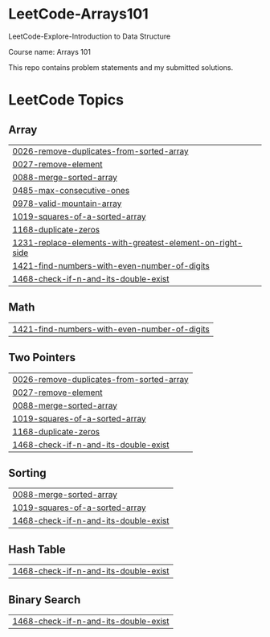 # LeetCode-Arrays101
LeetCode-Explore-Introduction to Data Structure

Course name: Arrays 101

This repo contains problem statements and my submitted solutions.

<!---LeetCode Topics Start-->
# LeetCode Topics
## Array
|  |
| ------- |
| [0026-remove-duplicates-from-sorted-array](https://github.com/SOHAM2099/LeetCode-Arrays101/tree/master/0026-remove-duplicates-from-sorted-array) |
| [0027-remove-element](https://github.com/SOHAM2099/LeetCode-Arrays101/tree/master/0027-remove-element) |
| [0088-merge-sorted-array](https://github.com/SOHAM2099/LeetCode-Arrays101/tree/master/0088-merge-sorted-array) |
| [0485-max-consecutive-ones](https://github.com/SOHAM2099/LeetCode-Arrays101/tree/master/0485-max-consecutive-ones) |
| [0978-valid-mountain-array](https://github.com/SOHAM2099/LeetCode-Arrays101/tree/master/0978-valid-mountain-array) |
| [1019-squares-of-a-sorted-array](https://github.com/SOHAM2099/LeetCode-Arrays101/tree/master/1019-squares-of-a-sorted-array) |
| [1168-duplicate-zeros](https://github.com/SOHAM2099/LeetCode-Arrays101/tree/master/1168-duplicate-zeros) |
| [1231-replace-elements-with-greatest-element-on-right-side](https://github.com/SOHAM2099/LeetCode-Arrays101/tree/master/1231-replace-elements-with-greatest-element-on-right-side) |
| [1421-find-numbers-with-even-number-of-digits](https://github.com/SOHAM2099/LeetCode-Arrays101/tree/master/1421-find-numbers-with-even-number-of-digits) |
| [1468-check-if-n-and-its-double-exist](https://github.com/SOHAM2099/LeetCode-Arrays101/tree/master/1468-check-if-n-and-its-double-exist) |
## Math
|  |
| ------- |
| [1421-find-numbers-with-even-number-of-digits](https://github.com/SOHAM2099/LeetCode-Arrays101/tree/master/1421-find-numbers-with-even-number-of-digits) |
## Two Pointers
|  |
| ------- |
| [0026-remove-duplicates-from-sorted-array](https://github.com/SOHAM2099/LeetCode-Arrays101/tree/master/0026-remove-duplicates-from-sorted-array) |
| [0027-remove-element](https://github.com/SOHAM2099/LeetCode-Arrays101/tree/master/0027-remove-element) |
| [0088-merge-sorted-array](https://github.com/SOHAM2099/LeetCode-Arrays101/tree/master/0088-merge-sorted-array) |
| [1019-squares-of-a-sorted-array](https://github.com/SOHAM2099/LeetCode-Arrays101/tree/master/1019-squares-of-a-sorted-array) |
| [1168-duplicate-zeros](https://github.com/SOHAM2099/LeetCode-Arrays101/tree/master/1168-duplicate-zeros) |
| [1468-check-if-n-and-its-double-exist](https://github.com/SOHAM2099/LeetCode-Arrays101/tree/master/1468-check-if-n-and-its-double-exist) |
## Sorting
|  |
| ------- |
| [0088-merge-sorted-array](https://github.com/SOHAM2099/LeetCode-Arrays101/tree/master/0088-merge-sorted-array) |
| [1019-squares-of-a-sorted-array](https://github.com/SOHAM2099/LeetCode-Arrays101/tree/master/1019-squares-of-a-sorted-array) |
| [1468-check-if-n-and-its-double-exist](https://github.com/SOHAM2099/LeetCode-Arrays101/tree/master/1468-check-if-n-and-its-double-exist) |
## Hash Table
|  |
| ------- |
| [1468-check-if-n-and-its-double-exist](https://github.com/SOHAM2099/LeetCode-Arrays101/tree/master/1468-check-if-n-and-its-double-exist) |
## Binary Search
|  |
| ------- |
| [1468-check-if-n-and-its-double-exist](https://github.com/SOHAM2099/LeetCode-Arrays101/tree/master/1468-check-if-n-and-its-double-exist) |
<!---LeetCode Topics End-->